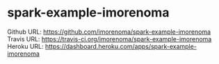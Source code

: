 # spark-example-imorenoma

Github URL: https://github.com/imorenoma/spark-example-imorenoma
Travis URL: https://travis-ci.org/imorenoma/spark-example-imorenoma
Heroku URL: https://dashboard.heroku.com/apps/spark-example-imorenoma
